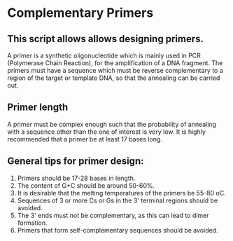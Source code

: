 # Complementary Primers

## This script allows allows designing primers.
    
A primer is a synthetic oligonucleotide which is mainly used in PCR (Polymerase Chain Reaction), for the amplification of a DNA fragment. The primers must have a sequence which must be reverse complementary to a region of the target or template DNA, so that the annealing can be carried out.

## Primer length
A primer must be complex enough such that the probability of annealing with a sequence other than the one of interest is very low. It is highly recommended that a primer be at least 17 bases long.

## General tips for primer design:

1. Primers should be 17-28 bases in length.
2. The content of G+C should be around 50-60%.
3. It is desirable that the melting temperatures of the primers be 55-80 oC.
4. Sequences of 3 or more Cs or Gs in the 3' terminal regions should be avoided.
5. The 3' ends must not be complementary, as this can lead to dimer formation.
6. Primers that form self-complementary sequences should be avoided.
